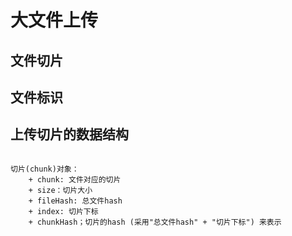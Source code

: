 # 大文件上传

## 文件切片

## 文件标识

## 上传切片的数据结构

```

切片(chunk)对象：
    + chunk: 文件对应的切片
    + size：切片大小
    + fileHash: 总文件hash
    + index: 切片下标
    + chunkHash；切片的hash (采用"总文件hash" + "切片下标") 来表示

```

